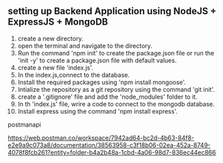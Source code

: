 ## setting up  Backend Application using NodeJS + ExpressJS + MongoDB

1. create a new directory.
2. open the terminal and navigate to the directory.
3. Run the command 'npm init' to create the package.json file or run the 'init -y' to create a package.json file with  default values.
4. create a new file 'index.js'.
5. In the index.js,connect to the database.
6. Install the required packages using 'npm install mongoose'. 
7. Intialize the repository as a git repository using the command 'git init'.
8. create a '.gitignore' file and add the 'node_modules' folder to it.
9. In th 'index.js' file, wrire a code to connect to the mongodb database.
10. Install express using the command 'npm install express'.

postmanapi

https://web.postman.co/workspace/7942ad64-bc2d-4b63-84f8-e2e9a9c073a8/documentation/38563958-c3f18b06-02ea-452a-8749-4078f8fcb261?entity=folder-b4a2b48a-1cbd-4a06-98d7-836ec44ec866